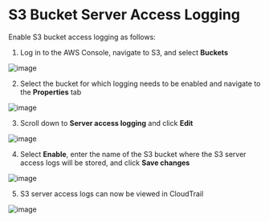 # S3 Bucket Server Access Logging

Enable S3 bucket access logging as follows:

1. Log in to the AWS Console, navigate to S3, and select **Buckets**

![image](https://user-images.githubusercontent.com/78450870/145221880-00120195-1c5c-4030-9e14-a77867e36cbe.png)

2. Select the bucket for which logging needs to be enabled and navigate to the **Properties** tab

![image](https://user-images.githubusercontent.com/78450870/145222061-f98b873b-8189-46c8-956f-a411aa60779e.png)

3. Scroll down to **Server access logging** and click **Edit**

![image](https://user-images.githubusercontent.com/78450870/145222188-946007d7-4817-4dca-bd8d-fdbd7e6e1826.png)

4. Select **Enable**, enter the name of the S3 bucket where the S3 server access logs will be stored, and click **Save changes**

![image](https://user-images.githubusercontent.com/78450870/145222363-f3d892cd-aacc-4a6a-9150-500c8a7946b4.png)

5. S3 server access logs can now be viewed in CloudTrail

![image](https://user-images.githubusercontent.com/78450870/145223163-e886b01a-e619-4fa1-ac29-b66f99218ea4.png)
